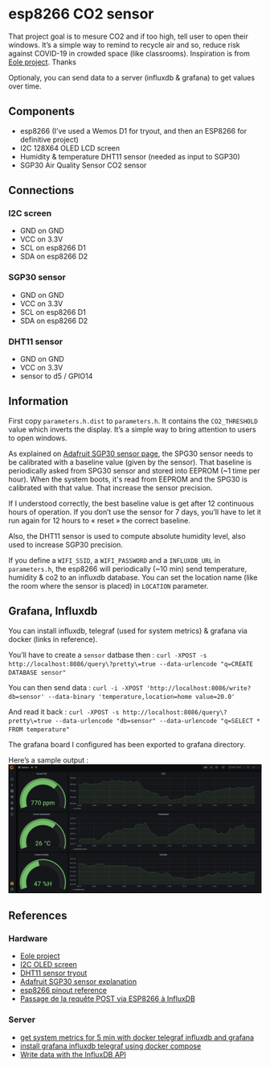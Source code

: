 # esp8266 CO2 sensor

That project goal is to mesure CO2 and if too high, tell user to open their windows.
It’s a simple way to remind to recycle air and so, reduce risk against COVID-19 in crowded space (like classrooms).
Inspiration is from [Eole project](http://lafabrique.centralesupelec.fr/projetco2/). Thanks

Optionaly, you can send data to a server (influxdb & grafana) to get values over time.

## Components

 * esp8266 (I’ve used a Wemos D1 for tryout, and then an ESP8266 for definitive project)
 * I2C 128X64 OLED LCD screen
 * Humidity & temperature DHT11 sensor (needed as input to SGP30)
 * SGP30 Air Quality Sensor CO2 sensor

## Connections

### I2C screen

 * GND on GND
 * VCC on 3.3V
 * SCL on esp8266 D1
 * SDA on esp8266 D2

### SGP30 sensor

 * GND on GND
 * VCC on 3.3V
 * SCL on esp8266 D1
 * SDA on esp8266 D2

### DHT11 sensor

 * GND on GND
 * VCC on 3.3V
 * sensor to d5 / GPIO14

## Information

First copy `parameters.h.dist` to `parameters.h`.
It contains the `CO2_THRESHOLD` value which inverts the display.
It’s a simple way to bring attention to users to open windows.

As explained on  [Adafruit SGP30 sensor page](https://learn.adafruit.com/adafruit-sgp30-gas-tvoc-eco2-mox-sensor/arduino-code), the SPG30 sensor needs to be calibrated with a baseline value (given by the sensor).
That baseline is periodically asked from SPG30 sensor and stored into EEPROM (~1 time per hour).
When the system boots, it's read from EEPROM and the SPG30 is calibrated with that value. That increase the sensor precision.

If I understood correctly, the best baseline value is get after 12 continuous hours of operation. If you don’t use the sensor for 7 days, you’ll have to let it run again for 12 hours to « reset » the correct baseline.

Also, the DHT11 sensor is used to compute absolute humidity level, also used to increase SGP30 precision.

If you define a `WIFI_SSID`, a `WIFI_PASSWORD` and a `INFLUXDB_URL` in `parameters.h`, the esp8266 will periodically (~10 min) send temperature, humidity & co2 to an influxdb database. You can set the location name (like the room where the sensor is placed) in `LOCATION` parameter.

## Grafana, Influxdb

You can install influxdb, telegraf (used for system metrics) & grafana via docker (links in reference).

You’ll have to create a `sensor` datbase then : `curl -XPOST -s http://localhost:8086/query\?pretty\=true --data-urlencode "q=CREATE DATABASE sensor"`

You can then send data :
`curl -i -XPOST 'http://localhost:8086/write?db=sensor' --data-binary 'temperature,location=home value=20.0'`

And read it back :
`curl -XPOST -s http://localhost:8086/query\?pretty\=true --data-urlencode "db=sensor" --data-urlencode "q=SELECT * FROM temperature"`

The grafana board I configured has been exported to grafana directory.

Here’s a sample output :
![Screenshot of grafana dashboard](./grafana/grafana.png 'Dashboard')


## References

### Hardware

  * [Eole project](http://lafabrique.centralesupelec.fr/projetco2/)
  * [I2C OLED screen](https://randomnerdtutorials.com/esp8266-0-96-inch-oled-display-with-arduino-ide/)
  * [DHT11 sensor tryout](https://hackaday.io/project/175689/log/185783-humidity-temperature-module)
  * [Adafruit SGP30 sensor explanation](https://learn.adafruit.com/adafruit-sgp30-gas-tvoc-eco2-mox-sensor/arduino-code)
  * [esp8266 pinout reference](https://randomnerdtutorials.com/esp8266-pinout-reference-gpios/)
  * [Passage de la requête POST via ESP8266 à InfluxDB](https://stackoverrun.com/fr/q/10514644)

### Server

  * [get system metrics for 5 min with docker telegraf influxdb and grafana](https://towardsdatascience.com/get-system-metrics-for-5-min-with-docker-telegraf-influxdb-and-grafana-97cfd957f0ac)
  * [install grafana influxdb telegraf using docker compose](https://dev.to/project42/install-grafana-influxdb-telegraf-using-docker-compose-56e9)
  * [Write data with the InfluxDB API](https://docs.influxdata.com/influxdb/v1.8/guides/write_data/)
